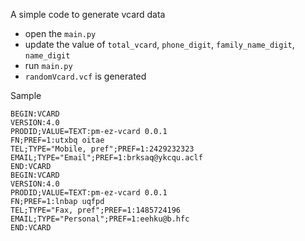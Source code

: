A simple code to generate vcard data 

* open the `main.py`   
* update the value of `total_vcard`, `phone_digit`, `family_name_digit`, `name_digit`
* run `main.py`
* `randomVcard.vcf` is generated

Sample   
```
BEGIN:VCARD
VERSION:4.0
PRODID;VALUE=TEXT:pm-ez-vcard 0.0.1
FN;PREF=1:utxbq oitae
TEL;TYPE="Mobile, pref";PREF=1:2429232323
EMAIL;TYPE="Email";PREF=1:brksaq@ykcqu.aclf
END:VCARD
BEGIN:VCARD
VERSION:4.0
PRODID;VALUE=TEXT:pm-ez-vcard 0.0.1
FN;PREF=1:lnbap uqfpd
TEL;TYPE="Fax, pref";PREF=1:1485724196
EMAIL;TYPE="Personal";PREF=1:eehku@b.hfc
END:VCARD
```
